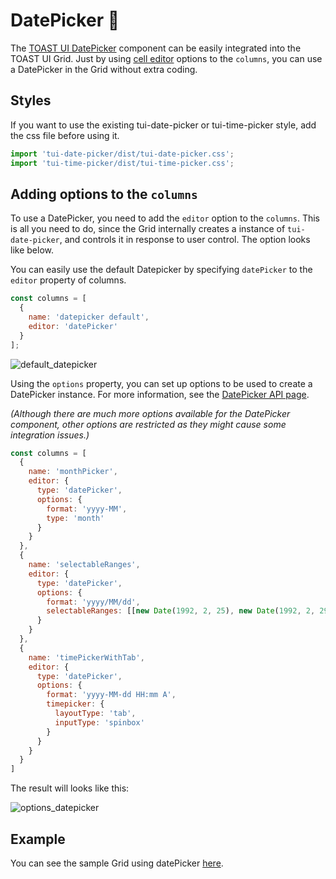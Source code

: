 # DatePicker 📅

The [TOAST UI DatePicker](https://github.com/nhn/tui.date-picker) component can be easily integrated into the TOAST UI Grid. Just by using [cell editor](./custom-editor.md) options to the `columns`, you can use a DatePicker in the Grid without extra coding.

## Styles

If you want to use the existing tui-date-picker or tui-time-picker style, add the css file before using it.

```js
import 'tui-date-picker/dist/tui-date-picker.css';
import 'tui-time-picker/dist/tui-time-picker.css';
```

## Adding options to the `columns`

To use a DatePicker, you need to add the `editor` option to the `columns`. This is all you need to do, since the Grid internally creates a instance of `tui-date-picker`, and controls it in response to user control. The option looks like below.

You can easily use the default Datepicker by specifying `datePicker` to the `editor` property of columns.

```js
const columns = [
  {
    name: 'datepicker default',
    editor: 'datePicker'
  }
];
```

![default_datepicker](https://user-images.githubusercontent.com/35371660/59477678-37dad080-8e91-11e9-90d9-c99053ae83d9.gif)

Using the `options` property, you can set up options to be used to create a DatePicker instance. For more information, see the [DatePicker API page](https://nhn.github.io/tui.date-picker/4.1.0/DatePicker).

*(Although there are much more options available for the DatePicker component, other options are restricted as they might cause some integration issues.)*

```js
const columns = [
  {
    name: 'monthPicker',
    editor: {
      type: 'datePicker',
      options: {
        format: 'yyyy-MM',
        type: 'month'
      }
    }
  },
  {
    name: 'selectableRanges',
    editor: {
      type: 'datePicker',
      options: {
        format: 'yyyy/MM/dd',
        selectableRanges: [[new Date(1992, 2, 25), new Date(1992, 2, 29)]]
      }
    }
  },
  {
    name: 'timePickerWithTab',
    editor: {
      type: 'datePicker',
      options: {
        format: 'yyyy-MM-dd HH:mm A',
        timepicker: {
          layoutType: 'tab',
          inputType: 'spinbox'
        }
      }
    }
  }
]
```

The result will looks like this:

![options_datepicker](https://user-images.githubusercontent.com/35371660/59477679-37dad080-8e91-11e9-9156-1aab1e8aecd1.gif)

## Example

You can see the sample Grid using datePicker [here](https://nhn.github.io/tui.grid/latest/tutorial-example08-date-picker).
